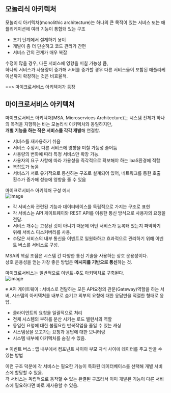 ## 모놀리식 아키텍처
모놀리식 아키텍처(monolithic architecture)는 하나의 큰 목적이 있는 서비스 또는 애플리케이션에 여러 기능이 통합돼 있는 구조  
* 초기 단계에서 설계하기 용이
* 개발이 좀 더 단순하고 코드 관리가 간편
* 서비스 간의 관계가 매우 복잡 

수정이 많을 경우, 다른 서비스에 영향을 미칠 가능성 큼,  
하나의 서비스가 사용량이 증가해 서버를 증가할 경우 다른 서비스들이 포함된 애플리케이션까지 확장하는 것은 비효율적.  

==> 마이크로서비스 아키텍처가 등장

## 마이크로서비스 아키텍처
마이크로서비스 아키텍처(MSA, Microservices Architecture)는 시스템 전체가 하나의 목적을 지향하는 바는 모놀리식 아키텍처와 동일하지만,  
<b>개별 기능을 하는 작은 서비스를 각각 개발</b>해 연결함.  

* 서비스를 재사용하기 쉬움
* 서비스 수정시, 다른 서비스에 영향을 미칠 가능성 줄어듬
* 사용량의 변화에 따라 특정 서비스만 확장 가능.
* 사용자의 요구 사항에 따라 가용성을 즉각적으로 확보해야 하는 IaaS환경에 적합
* 복잡도가 높음
* 서비스가 서로 유기적으로 통신하는 구조로 설계되어 있어, 네트워크를 통한 호출 횟수가 증가해 성능에 영향을 줄 수 있음

마이크로서비스 아키텍처 구성 예시  
![image](https://user-images.githubusercontent.com/67637716/153879169-b164e6ab-3440-4fec-ad34-46cf533ed06a.png)

* 각 서비스와 관련된 기능과 데이터베이스를 독립적으로 가지는 구조로 표현  
* 각 서비스는 API 게이트웨이와 REST API를 이용한 통신 방식으로 사용자의 요청을 전달.  
* 서비스 개수는 고정된 것이 아니기 때문에 어떤 서비스가 등록돼 있는지 파악하기 위해 서비스 디스커버리를 사용.  
* 수많은 서비스의 내부 통신을 이벤트로 일원화하고 효과적으로 관리하기 위해 이벤트 버스를 서비스로 구성.

MSA의 핵심 초점은 시스템 간 다양한 통신 기술을 사용하는 상호 운용성이다.  
상호 운용성을 얻는 가장 좋은 방법은 <b>메시지를 기반으로 통신</b>하는 것.  

마이크로서비스는 일반적으로 이벤트-주도 아키텍처로 구축된다.  
![image](https://user-images.githubusercontent.com/67637716/154007476-39e68917-9c02-40bb-ac89-dfc7856e8ba4.png)

※ API 게이트웨이 : 서비스로 전달하는 모든 API요청의 관문(Gateway)역할을 하는 서버, 시스템의 아키텍처를 내부로 숨기고 외부의 요청에 대한 응답만을 적절한 형태로 응답.  
- 클라이언트의 요청을 일괄적으로 처리
- 전체 시스템의 부하를 분산 시키는 로드 밸런서의 역할
- 동일한 요청에 대한 불필요한 반복작업을 줄일 수 있는 캐싱
- 시스템상을 오고가는 요청과 응답에 대한 모니터링
- 시스템 내부에 아키텍처를 숨길 수 있음.

※ 이벤트 버스 : 앱 내부에서 컴포넌트 사이아 부모 자식 사이에 데이터를 주고 받을 수 있는 방법   

이런 구조 덕분에 각 서비스는 필요한 기능이 특화된 데이터베이스를 선택해 개별 서비스에 할당할 수 있음.  
각 서비스는 독립적으로 동작할 수 있는 완결된 구조라서 이미 개발된 기능이 다른 서비스에 필요하다면 바로 재사용할 수 있음.  

